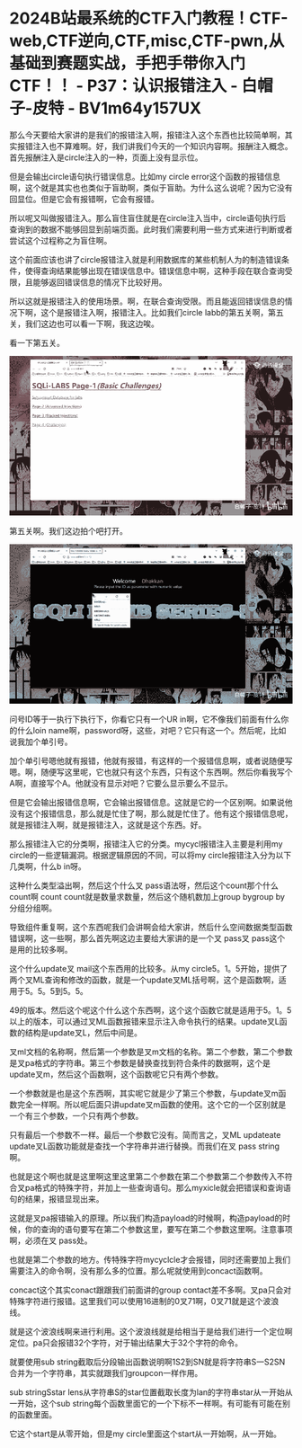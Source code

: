 # 2024B站最系统的CTF入门教程！CTF-web,CTF逆向,CTF,misc,CTF-pwn,从基础到赛题实战，手把手带你入门CTF！！ - P37：认识报错注入 - 白帽子-皮特 - BV1m64y157UX

那么今天要给大家讲的是我们的报错注入啊，报错注入这个东西也比较简单啊，其实报错注入也不算难啊。好，我们讲我们今天的一个知识内容啊。报酬注入概念。首先报酬注入是circle注入的一种，页面上没有显示位。

但是会输出circle语句执行错误信息。比如my circle error这个函数的报错信息啊，这个就是其实也也类似于盲助啊，类似于盲助。为什么这么说呢？因为它没有回显位。但是它会有报错啊，它会有报错。

所以呢又叫做报错注入。那么盲住盲住就是在circle注入当中，circle语句执行后查询到的数据不能够回显到前端页面。此时我们需要利用一些方式来进行判断或者尝试这个过程称之为盲住啊。

这个前面应该也讲了circle报错注入就是利用数据库的某些机制人为的制造错误条件，使得查询结果能够出现在错误信息中。错误信息中啊，这种手段在联合查询受限，且能够返回错误信息的情况下比较好用。

所以这就是报错注入的使用场景。啊，在联合查询受限。而且能返回错误信息的情况下啊，这个是报错注入啊，报错注入。比如我们circle labb的第五关啊，第五关，我们这边也可以看一下啊，我这边唉。

看一下第五关。

![](img/65357ca1a9df627607f3336dac82e04a_1.png)

第五关啊。我们这边拍个吧打开。

![](img/65357ca1a9df627607f3336dac82e04a_3.png)

问号ID等于一执行下执行下，你看它只有一个UR in啊，它不像我们前面有什么你的什么loin name啊，password呀，这些，对吧？它只有这一个。然后呢，比如说我加个单引号。

加个单引号嗯他就有报错，他就有报错，有这样的一个报错信息啊，或者说随便写嗯。啊，随便写这里呢，它也就只有这个东西，只有这个东西啊。然后你看我写个A啊，直接写个A。他就没有显示对吧？它要么显示要么不显示。

但是它会输出报错信息啊，它会输出报错信息。这就是它的一个区别啊。如果说他没有这个报错信息，那么就是忙住了啊，那么就是忙住了。他有这个报错信息呢，就是报错注入啊，就是报错注入，这就是这个东西。好。

那么报错注入它的分类啊，报错注入它的分类。mycycl报错注入主要是利用my circle的一些逻辑漏洞。根据逻辑原因的不同，可以将my circle报错注入分为以下几类啊，什么b in呀。

这种什么类型溢出啊，然后这个什么叉 pass语法呀，然后这个count那个什么count啊 count count就是数量求数量，然后这个随机数加上group bygroup by分组分组啊。

导致组件重复啊，这个东西呢我们会讲啊会给大家讲，然后什么空间数据类型函数错误啊，这一些啊，那么首先啊这边主要给大家讲的是一个叉 pass叉 pass这个是用的比较多啊。

这个什么update叉 mail这个东西用的比较多。从my circle5。1。5开始，提供了两个叉ML查询和修改的函数，就是一个update叉ML括号啊，这个是函数啊，适用于5。5。5到5。5。

49的版本。然后这个呢这个什么这个东西啊，这个这个函数它就是适用于5。1。5以上的版本，可以通过叉ML函数报错来显示注入命令执行的结果。update叉L函数的结构是update叉L，然后中间是。

叉ml文档的名称啊，然后第一个参数是叉m文档的名称。第二个参数，第二个参数是叉pa格式的字符串。第三个参数是替换查找到符合条件的数据啊，这个是update叉m，然后这个函数啊，这个函数呢它只有两个参数。

一个参数就是也是这个东西啊，其实呢它就是少了第三个参数，与update叉m函数完全一样啊。所以呢后面只讲update叉m函数的使用。这个它的一个区别就是一个有三个参数，一个只有两个参数。

只有最后一个参数不一样。最后一个参数它没有。简而言之，叉ML updateate update叉L函数功能就是查找一个字符串并进行替换。而我们在叉 pass string啊。

也就是这个啊也就是这里啊这里这里第二个参数在第二个参数第二个参数传入不符合叉pa格式的特殊字符，并加上一些查询语句。那么myxicle就会把错误和查询语句的结果，报错显现出来。

这就是叉pa报错输入的原理。所以我们构造payload的时候啊，构造payload的时候，你的查询的语句要写在第二个参数这里，要写在第二个参数这里啊。注意事项啊，必须在叉 pass处。

也就是第二个参数的地方。传特殊字符mycyclcle才会报错，同时还需要加上我们需要注入的命令啊，没有那么多的位置。那么呢就使用到concact函数啊。

concact这个其实conact跟跟我们前面讲的group contact差不多啊。叉pa只会对特殊字符进行报错。这里我们可以使用16进制的0叉71啊，0叉71就是这个波浪线。

就是这个波浪线啊来进行利用。这个波浪线就是给相当于是给我们进行一个定位啊定位。pa只会报错32个字符，对于输出结果大于32个字符的命令。

就要使用sub string截取后分段输出函数说明啊1S2到SN就是将字符串S一S2SN合并为一个字符串，其实就跟我们groupcon一样作用。

sub stringSstar lens从字符串S的star位置截取长度为lan的字符串star从一开始从一开始，这个sub string每个函数里面它的一个下标不一样啊。有可能有可能在别的函数里面。

它这个start是从零开始，但是my circle里面这个start从一开始啊，从一开始。